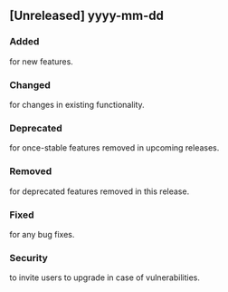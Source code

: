## [Unreleased] yyyy-mm-dd
### Added
for new features.
### Changed
for changes in existing functionality.
### Deprecated
for once-stable features removed in upcoming releases.
### Removed
for deprecated features removed in this release.
### Fixed
for any bug fixes.
### Security
to invite users to upgrade in case of vulnerabilities.
